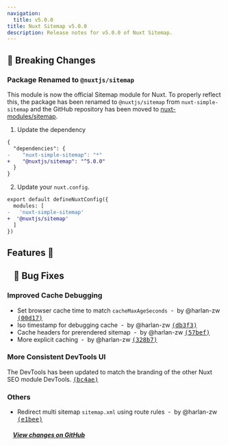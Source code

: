 ```yaml
---
navigation:
  title: v5.0.0
title: Nuxt Sitemap v5.0.0
description: Release notes for v5.0.0 of Nuxt Sitemap.
---
```


## 🚨 Breaking Changes

### Package Renamed to `@nuxtjs/sitemap`

This module is now the official Sitemap module for Nuxt. To properly
reflect this, the package has been renamed to `@nuxtjs/sitemap` from `nuxt-simple-sitemap` and
the GitHub repository has been moved to [nuxt-modules/sitemap](https://github.com/nuxt-modules/sitemap).

1. Update the dependency

```diff
{
  "dependencies": {
-    "nuxt-simple-sitemap": "*"
+    "@nuxtjs/sitemap": "^5.0.0"
  }
}
```

2. Update your `nuxt.config`.

```diff
export default defineNuxtConfig({
  modules: [
-   'nuxt-simple-sitemap'
+  '@nuxtjs/sitemap'
  ]
})
```

## Features :rocket:

## &nbsp;&nbsp;&nbsp;🐞 Bug Fixes

### Improved Cache Debugging

- Set browser cache time to match `cacheMaxAgeSeconds` &nbsp;-&nbsp; by @harlan-zw [<samp>(00d17)</samp>](https://github.com/nuxt-modules/sitemap/commit/00d176e)
- Iso timestamp for debugging cache &nbsp;-&nbsp; by @harlan-zw [<samp>(db3f3)</samp>](https://github.com/nuxt-modules/sitemap/commit/db3f337)
- Cache headers for prerendered sitemap &nbsp;-&nbsp; by @harlan-zw [<samp>(57bef)</samp>](https://github.com/nuxt-modules/sitemap/commit/57bef21)
- More explicit caching &nbsp;-&nbsp; by @harlan-zw [<samp>(328b7)</samp>](https://github.com/nuxt-modules/sitemap/commit/328b737)

### More Consistent DevTools UI

The DevTools has been updated to match the branding of the other Nuxt SEO module DevTools. [<samp>(bc4ae)</samp>](https://github.com/nuxt-modules/sitemap/commit/bc4aebc)

### Others

- Redirect multi sitemap `sitemap.xml` using route rules &nbsp;-&nbsp; by @harlan-zw [<samp>(e1bee)</samp>](https://github.com/nuxt-modules/sitemap/commit/e1bee81)


##### &nbsp;&nbsp;&nbsp;&nbsp;[View changes on GitHub](https://github.com/nuxt-modules/sitemap/compare/v4.4.1...v5.0.0)
